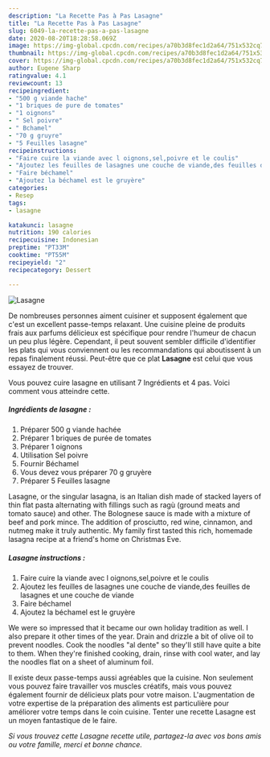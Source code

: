 ```yaml
---
description: "La Recette Pas à Pas Lasagne"
title: "La Recette Pas à Pas Lasagne"
slug: 6049-la-recette-pas-a-pas-lasagne
date: 2020-08-20T18:28:58.069Z
image: https://img-global.cpcdn.com/recipes/a70b3d8fec1d2a64/751x532cq70/lasagne-photo-principale-de-la-recette.jpg
thumbnail: https://img-global.cpcdn.com/recipes/a70b3d8fec1d2a64/751x532cq70/lasagne-photo-principale-de-la-recette.jpg
cover: https://img-global.cpcdn.com/recipes/a70b3d8fec1d2a64/751x532cq70/lasagne-photo-principale-de-la-recette.jpg
author: Eugene Sharp
ratingvalue: 4.1
reviewcount: 13
recipeingredient:
- "500 g viande hache"
- "1 briques de pure de tomates"
- "1 oignons"
- " Sel poivre"
- " Bchamel"
- "70 g gruyre"
- "5 Feuilles lasagne"
recipeinstructions:
- "Faire cuire la viande avec l oignons,sel,poivre et le coulis"
- "Ajoutez les feuilles de lasagnes une couche de viande,des feuilles de lasagnes et une couche de viande"
- "Faire béchamel"
- "Ajoutez la béchamel est le gruyère"
categories:
- Resep
tags:
- lasagne

katakunci: lasagne 
nutrition: 190 calories
recipecuisine: Indonesian
preptime: "PT33M"
cooktime: "PT55M"
recipeyield: "2"
recipecategory: Dessert

---
```



![Lasagne](https://img-global.cpcdn.com/recipes/a70b3d8fec1d2a64/751x532cq70/lasagne-photo-principale-de-la-recette.jpg)

De nombreuses personnes aiment cuisiner et supposent également que c'est un excellent passe-temps relaxant. Une cuisine pleine de produits frais aux parfums délicieux est spécifique pour rendre l'humeur de chacun un peu plus légère. Cependant, il peut souvent sembler difficile d'identifier les plats qui vous conviennent ou les recommandations qui aboutissent à un repas finalement réussi. Peut-être que ce plat <strong> Lasagne </strong> est celui que vous essayez de trouver.

<!--inarticleads1-->

Vous pouvez cuire lasagne en utilisant 7 Ingrédients et 4 pas. Voici comment vous atteindre cette.

##### Ingrédients de lasagne :

1. Préparer 500 g viande hachée
1. Préparer 1 briques de purée de tomates
1. Préparer 1 oignons
1. Utilisation  Sel poivre
1. Fournir  Béchamel
1. Vous devez vous préparer 70 g gruyère
1. Préparer 5 Feuilles lasagne


Lasagne, or the singular lasagna, is an Italian dish made of stacked layers of thin flat pasta alternating with fillings such as ragù (ground meats and tomato sauce) and other. The Bolognese sauce is made with a mixture of beef and pork mince. The addition of prosciutto, red wine, cinnamon, and nutmeg make it truly authentic. My family first tasted this rich, homemade lasagna recipe at a friend&#39;s home on Christmas Eve. 

<!--inarticleads2-->

##### Lasagne instructions :

1. Faire cuire la viande avec l oignons,sel,poivre et le coulis
1. Ajoutez les feuilles de lasagnes une couche de viande,des feuilles de lasagnes et une couche de viande
1. Faire béchamel
1. Ajoutez la béchamel est le gruyère


We were so impressed that it became our own holiday tradition as well. I also prepare it other times of the year. Drain and drizzle a bit of olive oil to prevent noodles. Cook the noodles &#34;al dente&#34; so they&#39;ll still have quite a bite to them. When they&#39;re finished cooking, drain, rinse with cool water, and lay the noodles flat on a sheet of aluminum foil. 

<!--inarticleads1-->

<p>
Il existe deux passe-temps aussi agréables que la cuisine. Non seulement vous pouvez faire travailler vos muscles créatifs, mais vous pouvez également fournir de délicieux plats pour votre maison. L'augmentation de votre expertise de la préparation des aliments est particulière pour améliorer votre temps dans le coin cuisine. Tenter une recette Lasagne est un moyen fantastique de le faire.
</p>

<p>
<i>Si vous trouvez cette Lasagne recette utile, partagez-la avec vos bons amis ou votre famille, merci et bonne chance.</i>
</p>
